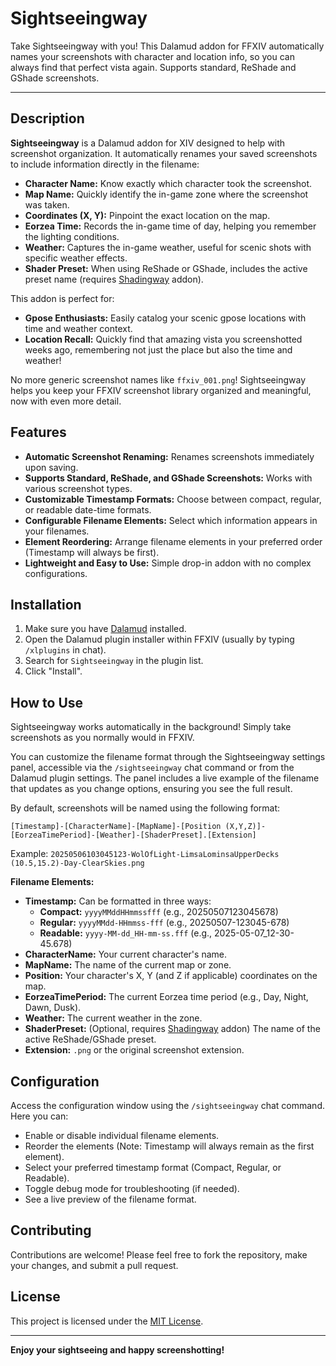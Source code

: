 # Sightseeingway

Take Sightseeingway with you! This Dalamud addon for FFXIV automatically names your screenshots with character and location info, so you can always find that perfect vista again. Supports standard, ReShade and GShade screenshots.

-----

## Description

**Sightseeingway** is a Dalamud addon for XIV designed to help with screenshot organization.  It automatically renames your saved screenshots to include information directly in the filename:

  * **Character Name:**  Know exactly which character took the screenshot.
  * **Map Name:**  Quickly identify the in-game zone where the screenshot was taken.
  * **Coordinates (X, Y):** Pinpoint the exact location on the map.
  * **Eorzea Time:**  Records the in-game time of day, helping you remember the lighting conditions.
  * **Weather:**  Captures the in-game weather, useful for scenic shots with specific weather effects.
  * **Shader Preset:** When using ReShade or GShade, includes the active preset name (requires [Shadingway](https://github.com/gposingway/shadingway) addon).

This addon is perfect for:

  * **Gpose Enthusiasts:**  Easily catalog your scenic gpose locations with time and weather context.
  * **Location Recall:**  Quickly find that amazing vista you screenshotted weeks ago, remembering not just the place but also the time and weather!

No more generic screenshot names like `ffxiv_001.png`!  Sightseeingway helps you keep your FFXIV screenshot library organized and meaningful, now with even more detail.

## Features

  * **Automatic Screenshot Renaming:**  Renames screenshots immediately upon saving.
  * **Supports Standard, ReShade, and GShade Screenshots:** Works with various screenshot types.
  * **Customizable Timestamp Formats:** Choose between compact, regular, or readable date-time formats.
  * **Configurable Filename Elements:** Select which information appears in your filenames.
  * **Element Reordering:** Arrange filename elements in your preferred order (Timestamp will always be first).
  * **Lightweight and Easy to Use:**  Simple drop-in addon with no complex configurations.

## Installation

1.  Make sure you have [Dalamud](https://goatcorp.github.io/dalamud/) installed.
2.  Open the Dalamud plugin installer within FFXIV (usually by typing `/xlplugins` in chat).
3.  Search for `Sightseeingway` in the plugin list.
4.  Click "Install".

## How to Use

Sightseeingway works automatically in the background! Simply take screenshots as you normally would in FFXIV.

You can customize the filename format through the Sightseeingway settings panel, accessible via the `/sightseeingway` chat command or from the Dalamud plugin settings. The panel includes a live example of the filename that updates as you change options, ensuring you see the full result.

By default, screenshots will be named using the following format:

`[Timestamp]-[CharacterName]-[MapName]-[Position (X,Y,Z)]-[EorzeaTimePeriod]-[Weather]-[ShaderPreset].[Extension]`

Example: `20250506103045123-WolOfLight-LimsaLominsaUpperDecks (10.5,15.2)-Day-ClearSkies.png`

**Filename Elements:**

*   **Timestamp:** Can be formatted in three ways:
    * **Compact:** `yyyyMMddHHmmssfff` (e.g., 20250507123045678)
    * **Regular:** `yyyyMMdd-HHmmss-fff` (e.g., 20250507-123045-678)
    * **Readable:** `yyyy-MM-dd_HH-mm-ss.fff` (e.g., 2025-05-07_12-30-45.678)
*   **CharacterName:** Your current character's name.
*   **MapName:** The name of the current map or zone.
*   **Position:** Your character's X, Y (and Z if applicable) coordinates on the map.
*   **EorzeaTimePeriod:** The current Eorzea time period (e.g., Day, Night, Dawn, Dusk).
*   **Weather:** The current weather in the zone.
*   **ShaderPreset:** (Optional, requires [Shadingway](https://github.com/gposingway/shadingway) addon) The name of the active ReShade/GShade preset.
*   **Extension:** `.png` or the original screenshot extension.

## Configuration

Access the configuration window using the `/sightseeingway` chat command. Here you can:

*   Enable or disable individual filename elements.
*   Reorder the elements (Note: Timestamp will always remain as the first element).
*   Select your preferred timestamp format (Compact, Regular, or Readable).
*   Toggle debug mode for troubleshooting (if needed).
*   See a live preview of the filename format.

## Contributing

Contributions are welcome! Please feel free to fork the repository, make your changes, and submit a pull request.

## License

This project is licensed under the [MIT License](LICENSE.md).

-----

**Enjoy your sightseeing and happy screenshotting!**

